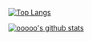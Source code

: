 [![Top Langs](https://github-readme-stats.vercel.app/api/top-langs/?username=ooooo-youwillsee)](https://github.com/anuraghazra/github-readme-stats)

[![ooooo's github stats](https://github-readme-stats.vercel.app/api?username=ooooo-youwillsee&show_icons=true&theme=tokyonight)](https://github.com/anuraghazra/github-readme-stats)
